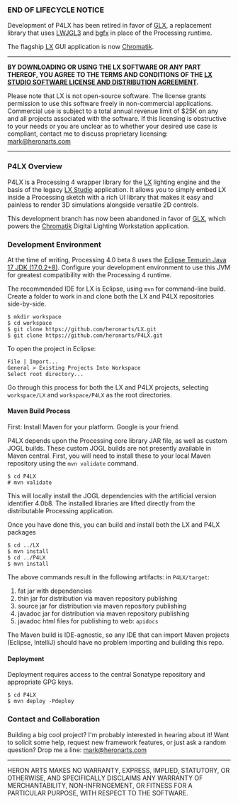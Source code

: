 ### END OF LIFECYCLE NOTICE ###

Development of P4LX has been retired in favor of [GLX](https://github.com/heronarts/GLX), a replacement library that uses [LWJGL3](https://github.com/lwjgl) and [bgfx](https://github.com/bkaradzic/bgfx/) in place of the Processing runtime.

The flagship [LX](https://github.com/heronarts/LX) GUI application is now [Chromatik](https://chromatik.co/).

---

**BY DOWNLOADING OR USING THE LX SOFTWARE OR ANY PART THEREOF, YOU AGREE TO THE TERMS AND CONDITIONS OF THE [LX STUDIO SOFTWARE LICENSE AND DISTRIBUTION AGREEMENT](http://lx.studio/license).**

Please note that LX is not open-source software. The license grants permission to use this software freely in non-commercial applications. Commercial use is subject to a total annual revenue limit of $25K on any and all projects associated with the software. If this licensing is obstructive to your needs or you are unclear as to whether your desired use case is compliant, contact me to discuss proprietary licensing: mark@heronarts.com

---

### P4LX Overview ###

P4LX is a Processing 4 wrapper library for the [LX](https://github.com/heronarts/LX) lighting engine and the basis of the legacy [LX Studio](http://lx.studio/) application. It allows you to simply embed LX inside a Processing sketch with a rich UI library that makes it easy and painless to render 3D simulations alongside versatile 2D controls.

This development branch has now been abandoned in favor of [GLX](https://github.com/heronarts/GLX), which powers the [Chromatik](https://chromatik.co/) Digital Lighting Workstation application.

### Development Environment ###

At the time of writing, Processing 4.0 beta 8 uses the [Eclipse Temurin Java 17 JDK (17.0.2+8)](https://adoptium.net/). Configure your development environment to use this JVM for greatest compatibility with the Processing 4 runtime.

The recommended IDE for LX is Eclipse, using `mvn` for command-line build. Create a folder to work in and clone both the LX and P4LX repositories side-by-side.
```
$ mkdir workspace
$ cd workspace
$ git clone https://github.com/heronarts/LX.git
$ git clone https://github.com/heronarts/P4LX.git
```

To open the project in Eclipse:
```
File | Import...
General > Existing Projects Into Workspace
Select root directory...
```

Go through this process for both the LX and P4LX projects, selecting `workspace/LX` and `workspace/P4LX` as the root directories.

#### Maven Build Process ####

First: Install Maven for your platform. Google is your friend.

P4LX depends upon the Processing core library JAR file, as well as custom JOGL builds. These custom JOGL builds are not presently available in Maven central. First, you will need to install these to your local Maven repository using the `mvn validate` command. 
```
$ cd P4LX
# mvn validate
```

This will locally install the JOGL dependencies with the artificial version identifier 4.0b8. The installed libraries are lifted directly from the distributable Processing application.

Once you have done this, you can build and install both the LX and P4LX packages
```
$ cd ../LX
$ mvn install
$ cd ../P4LX
$ mvn install
```
The above commands result in the following artifacts:
in `P4LX/target`:
1. fat jar with dependencies
1. thin jar for distribution via maven repository publishing
1. source jar for distribution via maven repository publishing
1. javadoc jar for distribution via maven repository publishing
1. javadoc html files for publishing to web: `apidocs`

The Maven build is IDE-agnostic, so any IDE that can import Maven projects (Eclipse, IntelliJ) should have no problem importing and building this repo.

#### Deployment ####

Deployment requires access to the central Sonatype repository and appropriate GPG keys.

```
$ cd P4LX
$ mvn deploy -Pdeploy
```

### Contact and Collaboration ###

Building a big cool project? I'm probably interested in hearing about it! Want to solicit some help, request new framework features, or just ask a random question? Drop me a line: mark@heronarts.com

---

HERON ARTS MAKES NO WARRANTY, EXPRESS, IMPLIED, STATUTORY, OR OTHERWISE, AND SPECIFICALLY DISCLAIMS ANY WARRANTY OF MERCHANTABILITY, NON-INFRINGEMENT, OR FITNESS FOR A PARTICULAR PURPOSE, WITH RESPECT TO THE SOFTWARE.

